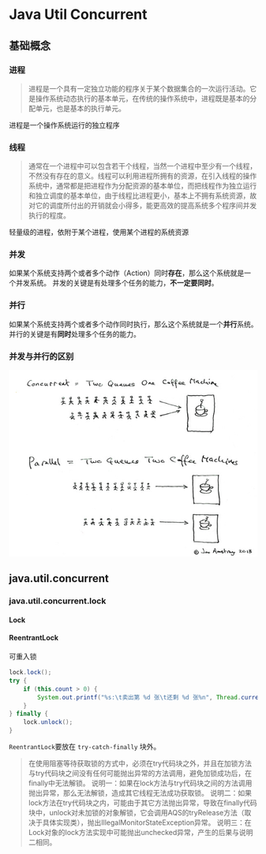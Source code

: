 # Java Util Concurrent

## 基础概念

### 进程

> 进程是一个具有一定独立功能的程序关于某个数据集合的一次运行活动。它是操作系统动态执行的基本单元，在传统的操作系统中，进程既是基本的分配单元，也是基本的执行单元。

进程是一个操作系统运行的独立程序

### 线程

> 通常在一个进程中可以包含若干个线程，当然一个进程中至少有一个线程，不然没有存在的意义。线程可以利用进程所拥有的资源，在引入线程的操作系统中，通常都是把进程作为分配资源的基本单位，而把线程作为独立运行和独立调度的基本单位，由于线程比进程更小，基本上不拥有系统资源，故对它的调度所付出的开销就会小得多，能更高效的提高系统多个程序间并发执行的程度。

轻量级的进程，依附于某个进程，使用某个进程的系统资源

### 并发

如果某个系统支持两个或者多个动作（Action）同时**存在**，那么这个系统就是一个并发系统。
并发的关键是有处理多个任务的能力，**不一定要同时**。

### 并行

如果某个系统支持两个或者多个动作同时执行，那么这个系统就是一个**并行**系统。
并行的关键是有**同时**处理多个任务的能力。

### 并发与并行的区别

![img](juc-note.assets/v2-674f0d37fca4fac1bd2df28a2b78e633_1440w.jpg)

## java.util.concurrent

### java.util.concurrent.lock

#### Lock

#### ReentrantLock

可重入锁

```java
lock.lock();
try {
    if (this.count > 0) {
        System.out.printf("%s:\t卖出第 %d 张\t还剩 %d 张%n", Thread.currentThread().getName(), count--, count);
    }
} finally {
    lock.unlock();
}
```

`ReentrantLock`要放在 `try-catch-finally` 块外。

> 在使用阻塞等待获取锁的方式中，必须在try代码块之外，并且在加锁方法与try代码块之间没有任何可能抛出异常的方法调用，避免加锁成功后，在finally中无法解锁。
说明一：如果在lock方法与try代码块之间的方法调用抛出异常，那么无法解锁，造成其它线程无法成功获取锁。
说明二：如果lock方法在try代码块之内，可能由于其它方法抛出异常，导致在finally代码块中，unlock对未加锁的对象解锁，它会调用AQS的tryRelease方法（取决于具体实现类），抛出IllegalMonitorStateException异常。
说明三：在Lock对象的lock方法实现中可能抛出unchecked异常，产生的后果与说明二相同。
